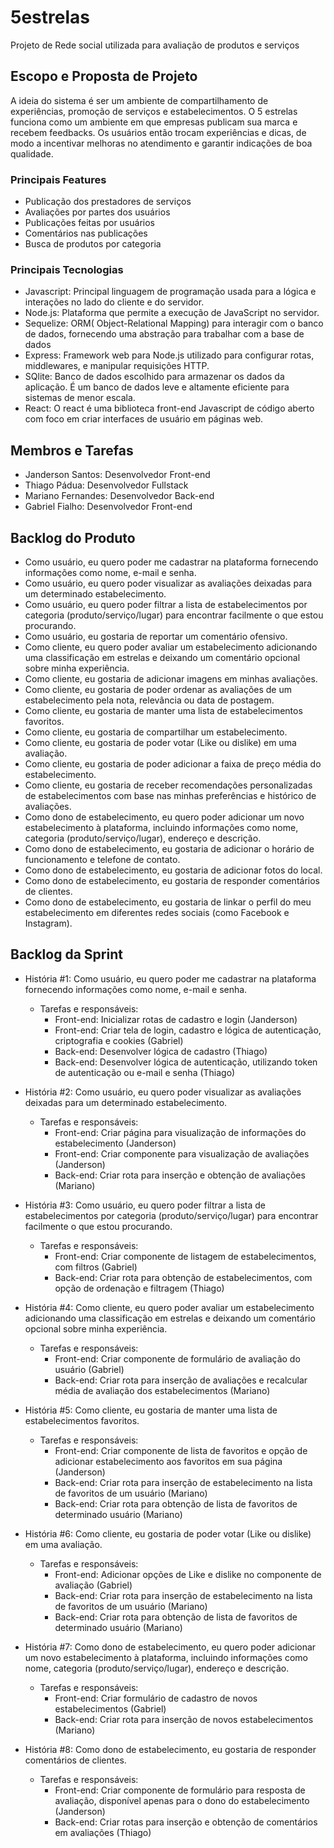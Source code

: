 # 5estrelas
Projeto de Rede social utilizada para avaliação de produtos e serviços

## Escopo e Proposta de Projeto
A ideia do sistema é ser um ambiente de compartilhamento de experiências, promoção de serviços e estabelecimentos. O 5 estrelas funciona como um ambiente em que empresas publicam sua marca e recebem feedbacks. Os usuários então trocam experiências e dicas, de modo a incentivar melhoras no atendimento e garantir indicações de boa qualidade.

### Principais Features
 - Publicação dos prestadores de serviços
 - Avaliações por partes dos usuários
 - Publicações feitas por usuários
 - Comentários nas publicações
 - Busca de produtos por categoria

### Principais Tecnologias

 - Javascript: Principal linguagem de programação usada para a lógica e interações no lado do cliente e do servidor.
 - Node.js: Plataforma que permite a execução de JavaScript no servidor.
 - Sequelize: ORM( Object-Relational Mapping) para interagir com o banco de dados, fornecendo uma abstração para trabalhar com a base de dados
 - Express: Framework web para Node.js utilizado para configurar rotas, middlewares, e manipular requisições HTTP.
 - SQlite: Banco de dados escolhido para armazenar os dados da aplicação. É um banco de dados leve e altamente eficiente para sistemas de menor escala.
 - React: O react é uma biblioteca front-end Javascript de código aberto com foco em criar interfaces de usuário em páginas web.

## Membros e Tarefas
 - Janderson Santos: Desenvolvedor Front-end
 - Thiago Pádua: Desenvolvedor Fullstack
 - Mariano Fernandes: Desenvolvedor Back-end
 - Gabriel Fialho: Desenvolvedor Front-end

## Backlog do Produto
 - Como usuário, eu quero poder me cadastrar na plataforma fornecendo informações como nome, e-mail e senha.
 - Como usuário, eu quero poder visualizar as avaliações deixadas para um determinado estabelecimento.
 - Como usuário, eu quero poder filtrar a lista de estabelecimentos por categoria (produto/serviço/lugar) para encontrar facilmente o que estou procurando.
 - Como usuário, eu gostaria de reportar um comentário ofensivo.
 - Como cliente, eu quero poder avaliar um estabelecimento adicionando uma classificação em estrelas e deixando um comentário opcional sobre minha experiência.
 - Como cliente, eu gostaria de adicionar imagens em minhas avaliações.
 - Como cliente, eu gostaria de poder ordenar as avaliações de um estabelecimento pela nota, relevância ou data de postagem.
 - Como cliente, eu gostaria de manter uma lista de estabelecimentos favoritos.
 - Como cliente, eu gostaria de compartilhar um estabelecimento.
 - Como cliente, eu gostaria de poder votar (Like ou dislike) em uma avaliação.
 - Como cliente, eu gostaria de poder adicionar a faixa de preço média do estabelecimento.
 - Como cliente, eu gostaria de receber recomendações personalizadas de estabelecimentos com base nas minhas preferências e histórico de avaliações.
 - Como dono de estabelecimento, eu quero poder adicionar um novo estabelecimento à plataforma, incluindo informações como nome, categoria (produto/serviço/lugar), endereço e descrição.
 - Como dono de estabelecimento, eu gostaria de adicionar o horário de funcionamento e telefone de contato.
 - Como dono de estabelecimento, eu gostaria de adicionar fotos do local.
 - Como dono de estabelecimento, eu gostaria de responder comentários de clientes.
 - Como dono de estabelecimento, eu gostaria de linkar o perfil do meu estabelecimento em diferentes redes sociais (como Facebook e Instagram).
   
## Backlog da Sprint
- História #1: Como usuário, eu quero poder me cadastrar na plataforma fornecendo informações como nome, e-mail e senha.
	- Tarefas e responsáveis:
 		- Front-end: Inicializar rotas de cadastro e login (Janderson)
		- Front-end: Criar tela de login, cadastro e lógica de autenticação, criptografia e cookies (Gabriel)
  		- Back-end: Desenvolver lógica de cadastro (Thiago)
		- Back-end: Desenvolver lógica de autenticação, utilizando token de autenticação ou e-mail e senha (Thiago)

- História #2: Como usuário, eu quero poder visualizar as avaliações deixadas para um determinado estabelecimento.
	- Tarefas e responsáveis:
 		- Front-end: Criar página para visualização de informações do estabelecimento (Janderson) 
		- Front-end: Criar componente para visualização de avaliações (Janderson)
		- Back-end: Criar rota para inserção e obtenção de avaliações (Mariano)
 
- História #3: Como usuário, eu quero poder filtrar a lista de estabelecimentos por categoria (produto/serviço/lugar) para encontrar facilmente o que estou procurando.
	- Tarefas e responsáveis:
		- Front-end: Criar componente de listagem de estabelecimentos, com filtros (Gabriel)
		- Back-end: Criar rota para obtenção de estabelecimentos, com opção de ordenação e filtragem (Thiago)

- História #4: Como cliente, eu quero poder avaliar um estabelecimento adicionando uma classificação em estrelas e deixando um comentário opcional sobre minha experiência.
	- Tarefas e responsáveis:
		- Front-end: Criar componente de formulário de avaliação do usuário (Gabriel)
		- Back-end: Criar rota para inserção de avaliações e recalcular média de avaliação dos estabelecimentos (Mariano)
 
- História #5: Como cliente, eu gostaria de manter uma lista de estabelecimentos favoritos.
	- Tarefas e responsáveis:
		- Front-end: Criar componente de lista de favoritos e opção de adicionar estabelecimento aos favoritos em sua página (Janderson)
		- Back-end: Criar rota para inserção de estabelecimento na lista de favoritos de um usuário (Mariano)
  		- Back-end: Criar rota para obtenção de lista de favoritos de determinado usuário (Mariano)

- História #6: Como cliente, eu gostaria de poder votar (Like ou dislike) em uma avaliação.
	- Tarefas e responsáveis:
		- Front-end: Adicionar opções de Like e dislike no componente de avaliação (Gabriel)
		- Back-end: Criar rota para inserção de estabelecimento na lista de favoritos de um usuário (Mariano)
  		- Back-end: Criar rota para obtenção de lista de favoritos de determinado usuário (Mariano)
 
- História #7: Como dono de estabelecimento, eu quero poder adicionar um novo estabelecimento à plataforma, incluindo informações como nome, categoria (produto/serviço/lugar), endereço e descrição.
	- Tarefas e responsáveis:
		- Front-end: Criar formulário de cadastro de novos estabelecimentos (Gabriel)
		- Back-end: Criar rota para inserção de novos estabelecimentos (Mariano)
 
- História #8: Como dono de estabelecimento, eu gostaria de responder comentários de clientes.
	- Tarefas e responsáveis:
		- Front-end: Criar componente de formulário para resposta de avaliação, disponível apenas para o dono do estabelecimento (Janderson)
		- Back-end: Criar rotas para inserção e obtenção de comentários em avaliações (Thiago)
